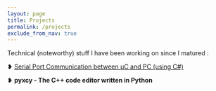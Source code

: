 ```yaml
---
layout: page
title: Projects
permalink: /projects
exclude_from_nav: true
---
```

Technical (noteworthy) stuff I have been working on since I matured :

❥ <a href="https://rounakdatta.github.io/proj1">Serial Port Communication between μC and PC (using C#)</a>

❥ <b href="https://rounakdatta.github.io/proj1">pyxcy - The C++ code editor written in Python</b>